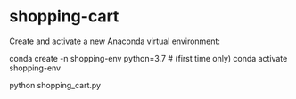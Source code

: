 # shopping-cart

Create and activate a new Anaconda virtual environment:

conda create -n shopping-env python=3.7 # (first time only)
conda activate shopping-env

python shopping_cart.py
